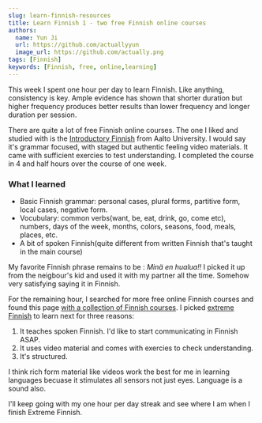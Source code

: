 ```yaml
---
slug: learn-finnish-resources
title: Learn Finnish 1 - two free Finnish online courses
authors:
  name: Yun Ji
  url: https://github.com/actuallyyun
  image_url: https://github.com/actually.png
tags: [Finnish]
keywords: [Finnish, free, online,learning]
---
```


This week I spent one hour per day to learn Finnish. Like anything, consistency is key.
Ample evidence has shown that shorter duration but higher frequency produces better results than lower frequency and longer duration per session.

There are quite a lot of free Finnish online courses. The one I liked and studied with is the 
[Introductory Finnish](https://openlearning.aalto.fi/course/view.php?id=59) from Aalto University. I would say it's grammar focused, with staged but authentic feeling video materials. It came with sufficient exercies to test understanding. I completed the course in 4 and half hours over the course of one week. 

### What I learned
- Basic Finnish grammar: personal cases, plural forms, partitive form, local cases, negative form.
- Vocubulary: common verbs(want, be, eat, drink, go, come etc), numbers, days of the week, months, colors, seasons, food, meals, places, etc.
- A bit of spoken Finnish(quite different from written Finnish that's taught in the main course)

My favorite Finnish phrase remains to be : *Minä en hualua!!* I picked it up from the neigbour's kid and used it with my partner all the time. Somehow very satisfying saying it in Finnish.


For the remaining hour, I searched for more free online Finnish courses and found this page [with a collection of Finnish courses](https://www.infofinland.fi/en/finnish-and-swedish/finnish-online). I picked [extreme Finnish](https://extreme-finnish.teachable.com/courses/56492/lectures/1842213) to learn next for three reasons:

1. It teaches spoken Finnish. I'd like to start communicating in Finnish ASAP.
2. It uses video material and comes with exercies to check understanding.
3. It's structured.

I think rich form material like videos work the best for me in learning languages becuase it stimulates all sensors not just eyes. Language is a sound also. 

I'll keep going with my one hour per day streak and see where I am when I finish Extreme Finnish.